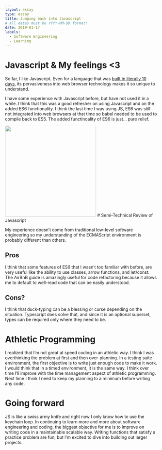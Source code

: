```yaml
---
layout: essay
type: essay
title: Jumping back into Javascript
# All dates must be YYYY-MM-DD format!
date: 2019-01-17
labels:
  - Software Engineering
  - Learning
---
```


# Javascript & My feelings <3

So far, I like Javascript. Even for a language that was [built in literally 10 days](https://en.wikipedia.org/wiki/JavaScript#History), its pervasiveness into web browser technology makes it so unique to understand. 

I have some experience with Javascript before, but have not used it in a while. I think that this was a good refresher on using Javascript and on the added ES6 functionality. I think the last time I was using JS, ES6 was still not integrated into web browsers at that time so babel needed to be used to compile back to ES5. The added functinoality of ES6 is just... pure relief. 

<img class="ui image" src="{{ site.baseurl }}/images/ml-tweet.jpg" height="300px">
# Semi-Technical Review of Javascript

My experience doesn’t come from traditional low-level software engineering so my understanding of the ECMAScript environment is probably different than others.
## Pros
I think that some features of ES6 that I wasn’t too familiar with before, are very useful like the ability to use classes, arrow functions, and let/const. The AirBnB guide is amazingly useful for code refactoring because it allows me to default to well-read code that can be easily understood. 
## Cons? 
I think that duck-typing can be a blessing or curse depending on the situation. Typescript does solve that, and since it is an optional superset, types can be required only where they need to be. 


# Athletic Programming 

I realized that I’m not great at speed coding in an athletic way. I think I was overthinking the problem at first and then over-planning. In a testing suite environment, the first objective is to write just enough code to make it work. I would think that in a timed environment, it is the same way. I think over time I’ll improve with the time management aspect of athletic programming. Next time I think I need to keep my planning to a minimum before writing any code.

# Going forward

JS is like a swiss army knife and right now I only know how to use the keychain loop. In continuing to learn more and more about software engineering and coding, the biggest objective for me is to improve on writing code in a maintainable scalable way. Writing functions that satisfy a practice problem are fun, but I'm excited to dive into building out larger projects.